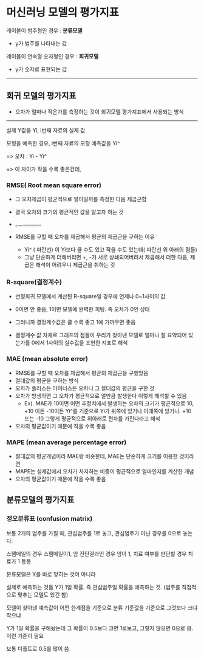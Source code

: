 # 머신러닝 모델의 평가지표

레이블이 범주형인 경우 : **분류모델**

- y가 범주를 나타내는 값

레이블이 연속형 숫자형인 경우 : **회귀모델**

- y가 숫자로 표현되는 값



---

## 회귀 모델의 평가지표

- 오차가 얼마나 작은가를 측정하는 것이 회귀모델 평가지표에서 사용되는 방식

---

실제 Y값을 Yi, i번째 자료의 실제 값

모형을 예측한 경우, i번째 자료의 모형 예측값을 Yi^

=> 오차 : Yi - Yi^

=> 이 차이가 작을 수록 좋은건데,

### RMSE( Root mean square error)

-  그 오차제곱이 평균적으로 얼마일까를 측정한 다음 제곱근함

-  결국 오차의 크기의 평균적인 값을 알고자 하는 것

-  <img src="C:\Users\chgeo\AppData\Roaming\Typora\typora-user-images\image-20220214220550375.png" alt="image-20220214220550375" style="zoom: 33%;" />

-  RMSE를 구할 때 오차를 제곱해서 평균의 제곱근을 구하는 이유
   - Yi^ ( 파란선) 이 Yi보다 클 수도 있고 작을 수도 있는데( 파란선 위 아래의 점들)
   - 그냥 단순하게 더해버리면 +, -가 서로 상쇄되어버려서 제곱해서 더한 다음, 제곱은 해석이 어려우니 제곱근을 취하는 것


### R-square(결정계수)

-  선형회귀 모델에서 계산된 R-square일 경우에 언제나 0~1사이의 값.
-  0이면 안 좋음, 1이면 모델에 완벽한 피팅. 즉 오차가 0인 상태

-  그러니까 결정계수값은 클 수록 좋고 1에 가까우면 좋음

-  결정계수 값 자체로 그래프의 점들이 우리가 찾아낸 모델로 얼마나 잘 요약되어 있는가를 0에서 1사이의 실수값을 표현한 지표로 해석



### MAE (mean absolute error)

- RMSE를 구할 때 오차를 제곱해서 평균의 제곱근을 구했었음
- 절대값의 평균을 구하는 방식
- 오차가 플러스든 마이너스든 오차니 그 절대값의 평균을 구한 것
- 오차가 방생하면 그 오차가 평균적으로 얼만큼 발생한다 이렇게 해석할 수 있음
  - Ex). MAE가 10이면 어떤 추정치에서 발생하는 오차의 크기가 평균적으로 10, +10 이든 -10이든 Yi^를 기준으로 Yi가 위쪽에 있거나 아래쪽에 있거나. +10 또는 -10 그렇게 평균적으로 위아래로 편차를 가진다라고 해석
- 오차의 평균값이기 때문에 작을 수록 좋음


### MAPE (mean average percentage error)

- 절대값의 평균개념이라 MAE랑 비슷한데, MAE는 단순하게 크기를 이용한 것이라면
- MAPE는 실제값에서 오차가 차지하는 비중이 평균적으로 얼마인지를 계산한 개념
- 오차의 평균값이기 때문에 작을 수록 좋음


## 분류모델의 평가지표

### 정오분류표 (confusion matrix)

보통 2개의 범주를 가질 때, 관심범주를 1로 놓고, 관심범주가 아닌 경우를 0으로 놓는다.

스팸메일의 경우 스팸메일이1, 암 진단결과인 경우 암이 1, 치료 여부를 판단할 경우 치료가 1 등등

분류모델은 Y를 바로 맞히는 것이 아니라

실제로 예측하는 것들 Y가 1일 확률. 즉 관심범주일 확률을 예측하는 것. (범주를 직접적으로 맞추는 모델도 있긴 함)

모델이 찾아낸 예측값이 어떤 한계점을 기준으로 분류 기준값을 기준으로 그것보다 크냐 작으냐

Y가 1일 확률을 구해놨는데 그 확률이 0.5보다 크면 1로보고, 그렇지 않으면 0으로 봄. 이런 기준이 필요

보통 디폴트로 0.5를 많이 씀